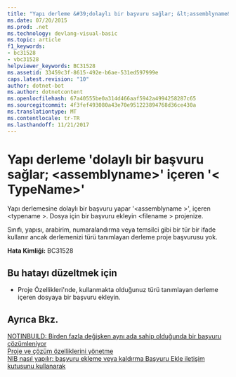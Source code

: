 ```yaml
---
title: "Yapı derleme &#39;dolaylı bir başvuru sağlar; &lt;assemblyname&gt;&#39; içeren &#39;&lt; TypeName&gt;&#39;"
ms.date: 07/20/2015
ms.prod: .net
ms.technology: devlang-visual-basic
ms.topic: article
f1_keywords:
- bc31528
- vbc31528
helpviewer_keywords: BC31528
ms.assetid: 33459c3f-8615-492e-b6ae-531ed597999e
caps.latest.revision: "10"
author: dotnet-bot
ms.author: dotnetcontent
ms.openlocfilehash: 67a40555be0a314d466aaf5942a4994258287c65
ms.sourcegitcommit: 4f3fef493080a43e70e951223894768d36ce430a
ms.translationtype: MT
ms.contentlocale: tr-TR
ms.lasthandoff: 11/21/2017
---
```

# <a name="construct-makes-an-indirect-reference-to-assembly-39ltassemblynamegt39-which-contains-39lttypenamegt39"></a>Yapı derleme &#39;dolaylı bir başvuru sağlar; &lt;assemblyname&gt;&#39; içeren &#39;&lt; TypeName&gt;&#39;
Yapı derlemesine dolaylı bir başvuru yapar '\<assemblyname >', içeren \<typename >. Dosya için bir başvuru ekleyin \<filename > projenize.  
  
 Sınıfı, yapısı, arabirim, numaralandırma veya temsilci gibi bir tür bir ifade kullanır ancak derlemenizi türü tanımlayan derleme proje başvurusu yok.  
  
 **Hata Kimliği:** BC31528  
  
## <a name="to-correct-this-error"></a>Bu hatayı düzeltmek için  
  
-   Proje Özellikleri'nde, kullanmakta olduğunuz türü tanımlayan derleme içeren dosyaya bir başvuru ekleyin.  
  
## <a name="see-also"></a>Ayrıca Bkz.  
 [NOTINBUILD: Birden fazla değişken aynı ada sahip olduğunda bir başvuru çözümleniyor](http://msdn.microsoft.com/en-us/9601e39f-1911-44e1-ace5-3f6e090408b9)  
 [Proje ve çözüm özelliklerini yönetme](/visualstudio/ide/managing-project-and-solution-properties)  
 [NIB nasıl yapılır: başvuru ekleme veya kaldırma Başvuru Ekle iletişim kutusunu kullanarak](http://msdn.microsoft.com/en-us/3bd75d61-f00c-47c0-86a2-dd1f20e231c9)
